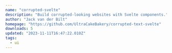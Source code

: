 ```yaml
---
name: "corrupted-svelte"
description: "Build corrupted-looking websites with Svelte components."
author: "Jack van der Bilt"
homepage: "https://github.com/UltraCakeBakery/corrupted-text-svelte"
downloads: 5
updated: "2023-11-11T16:47:22.010Z"
tags: 
  - ui
---
```


